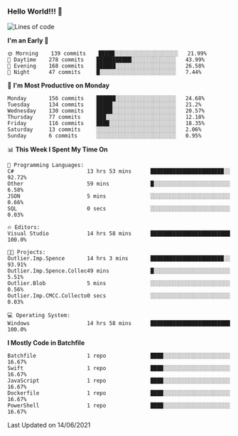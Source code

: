 ### Hello World!!! 👋

<!--
**kekotek/kekotek** is a ✨ _special_ ✨ repository because its `README.md` (this file) appears on your GitHub profile.

Here are some ideas to get you started:

- 🔭 I’m currently working on ...
- 🌱 I’m currently learning ...
- 👯 I’m looking to collaborate on ...
- 🤔 I’m looking for help with ...
- 💬 Ask me about ...
- 📫 How to reach me: ...
- 😄 Pronouns: ...
- ⚡ Fun fact: ...
-->

<!--START_SECTION:waka-->
![Lines of code](https://img.shields.io/badge/From%20Hello%20World%20I%27ve%20Written-18753%20lines%20of%20code-blue)

**I'm an Early 🐤** 

```text
🌞 Morning    139 commits    █████░░░░░░░░░░░░░░░░░░░░   21.99% 
🌆 Daytime    278 commits    ███████████░░░░░░░░░░░░░░   43.99% 
🌃 Evening    168 commits    ██████░░░░░░░░░░░░░░░░░░░   26.58% 
🌙 Night      47 commits     █░░░░░░░░░░░░░░░░░░░░░░░░   7.44%

```
📅 **I'm Most Productive on Monday** 

```text
Monday       156 commits    ██████░░░░░░░░░░░░░░░░░░░   24.68% 
Tuesday      134 commits    █████░░░░░░░░░░░░░░░░░░░░   21.2% 
Wednesday    130 commits    █████░░░░░░░░░░░░░░░░░░░░   20.57% 
Thursday     77 commits     ███░░░░░░░░░░░░░░░░░░░░░░   12.18% 
Friday       116 commits    ████░░░░░░░░░░░░░░░░░░░░░   18.35% 
Saturday     13 commits     ░░░░░░░░░░░░░░░░░░░░░░░░░   2.06% 
Sunday       6 commits      ░░░░░░░░░░░░░░░░░░░░░░░░░   0.95%

```


📊 **This Week I Spent My Time On** 

```text
💬 Programming Languages: 
C#                       13 hrs 53 mins      ███████████████████████░░   92.72% 
Other                    59 mins             █░░░░░░░░░░░░░░░░░░░░░░░░   6.58% 
JSON                     5 mins              ░░░░░░░░░░░░░░░░░░░░░░░░░   0.66% 
SQL                      0 secs              ░░░░░░░░░░░░░░░░░░░░░░░░░   0.03%

🔥 Editors: 
Visual Studio            14 hrs 58 mins      █████████████████████████   100.0%

🐱‍💻 Projects: 
Outlier.Imp.Spence       14 hrs 3 mins       ███████████████████████░░   93.91% 
Outlier.Imp.Spence.Collec49 mins             █░░░░░░░░░░░░░░░░░░░░░░░░   5.51% 
Outlier.Blob             5 mins              ░░░░░░░░░░░░░░░░░░░░░░░░░   0.56% 
Outlier.Imp.CMCC.Collecto0 secs              ░░░░░░░░░░░░░░░░░░░░░░░░░   0.03%

💻 Operating System: 
Windows                  14 hrs 58 mins      █████████████████████████   100.0%

```

**I Mostly Code in Batchfile** 

```text
Batchfile                1 repo              ████░░░░░░░░░░░░░░░░░░░░░   16.67% 
Swift                    1 repo              ████░░░░░░░░░░░░░░░░░░░░░   16.67% 
JavaScript               1 repo              ████░░░░░░░░░░░░░░░░░░░░░   16.67% 
Dockerfile               1 repo              ████░░░░░░░░░░░░░░░░░░░░░   16.67% 
PowerShell               1 repo              ████░░░░░░░░░░░░░░░░░░░░░   16.67%

```



 Last Updated on 14/06/2021
<!--END_SECTION:waka-->
